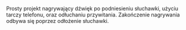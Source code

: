 Prosty projekt nagrywający dźwięk po podniesieniu słuchawki, użyciu tarczy telefonu, oraz odłuchaniu przywitania. Zakończenie nagrywania odbywa się poprzez odłożenie słuchawki.